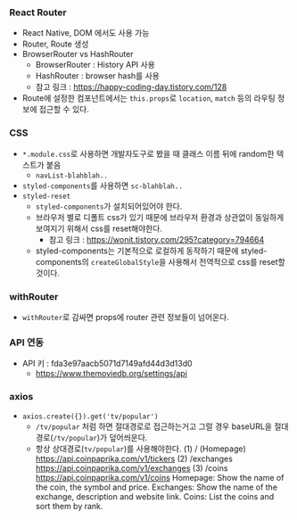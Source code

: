 
### React Router
- React Native, DOM 에서도 사용 가능
- Router, Route 생성
- BrowserRouter vs HashRouter
    - BrowserRouter : History API 사용
    - HashRouter : browser hash를 사용
    - 참고 링크 : https://happy-coding-day.tistory.com/128
- Route에 설정한 컴포넌트에서는 `this.props`로 `location`, `match` 등의 라우팅 정보에 접근할 수 있다.

### CSS
- `*.module.css`로 사용하면 개발자도구로 봤을 때 클래스 이름 뒤에 random한 텍스트가 붙음
    - `navList-blahblah..`
- `styled-components`를 사용하면 `sc-blahblah..`
- `styled-reset`
    - `styled-components`가 설치되어있어야 한다.
    - 브라우저 별로 디폴트 css가 있기 때문에 브라우저 환경과 상관없이 동일하게 보여지기 위해서 css를 reset해야한다.
        - 참고 링크 : https://wonit.tistory.com/295?category=794664
    - styled-components는 기본적으로 로컬하게 동작하기 때문에 styled-components의 `createGlobalStyle`을 사용해서 전역적으로 css를 reset할 것이다.

### withRouter
- `withRouter`로 감싸면 props에 router 관련 정보들이 넘어온다.

### API 연동
- API 키 : fda3e97aacb5071d7149afd44d3d13d0
    - https://www.themoviedb.org/settings/api

### axios
- `axios.create({}).get('tv/popular')`
    - `/tv/popular` 처럼 하면 절대경로로 접근하는거고 그럴 경우 baseURL을 절대경로(`/tv/popular`)가 덮어씌운다.
    - 항상 상대경로(`tv/popular`)를 사용해야한다.
      (1) / (Homepage) https://api.coinpaprika.com/v1/tickers
      (2) /exchanges https://api.coinpaprika.com/v1/exchanges
      (3) /coins https://api.coinpaprika.com/v1/coins
      Homepage: Show the name of the coin, the symbol and price.
      Exchanges: Show the name of the exchange, description and website link.
      Coins: List the coins and sort them by rank.
